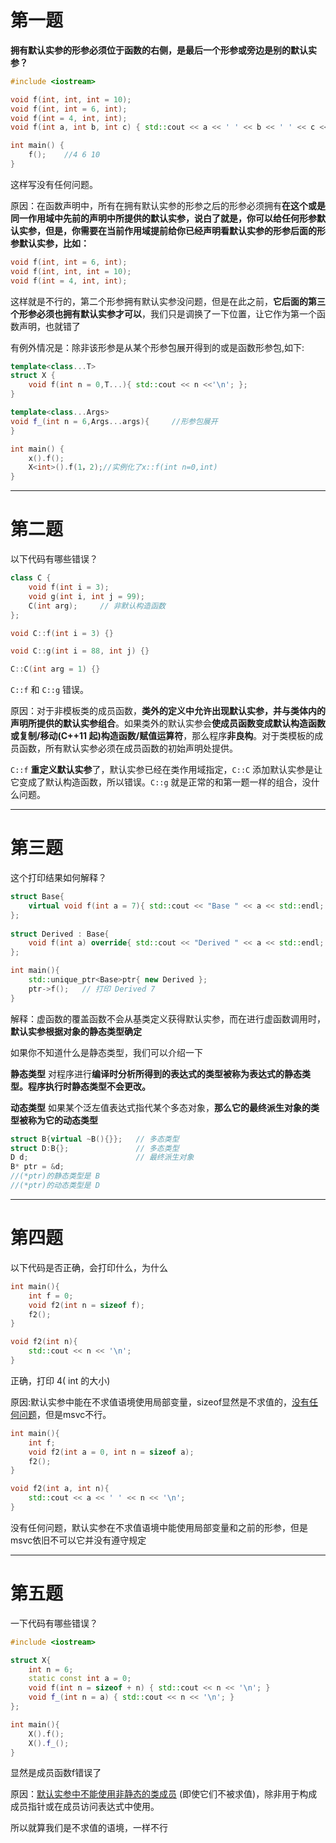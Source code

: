 # 第一题
**拥有默认实参的形参必须位于函数的右侧，是最后一个形参或旁边是别的默认实参？**
```cpp
#include <iostream>

void f(int, int, int = 10);
void f(int, int = 6, int);
void f(int = 4, int, int);
void f(int a, int b, int c) { std::cout << a << ' ' << b << ' ' << c << '\n'; }

int main() {
    f();    //4 6 10
}
```
这样写没有任何问题。  

原因：在函数声明中，所有在拥有默认实参的形参之后的形参必须拥有**在这个或是同一作用域中先前的声明中所提供的默认实参，说白了就是，你可以给任何形参默认实参，但是，你需要在当前作用域提前给你已经声明看默认实参的形参后面的形参默认实参，比如：**
```cpp
void f(int, int = 6, int);
void f(int, int, int = 10);
void f(int = 4, int, int);
```
这样就是不行的，第二个形参拥有默认实参没问题，但是在此之前，**它后面的第三个形参必须也拥有默认实参才可以**，我们只是调换了一下位置，让它作为第一个函数声明，也就错了

有例外情况是：除非该形参是从某个形参包展开得到的或是函数形参包,如下:
```cpp
template<class...T>
struct X {
    void f(int n = 0,T...){ std::cout << n <<'\n'; };
}

template<class...Args>
void f_(int n = 6,Args...args){     //形参包展开
}

int main() {
    x().f();
    X<int>().f(1，2);//实例化了x::f(int n=0,int)
}
```
---
# 第二题
以下代码有哪些错误？
```cpp
class C {
    void f(int i = 3);
    void g(int i, int j = 99);
    C(int arg);     // 非默认构造函数
};

void C::f(int i = 3) {}

void C::g(int i = 88, int j) {}

C::C(int arg = 1) {}
```
```C::f``` 和 ```C::g``` 错误。  

原因：对于非模板类的成员函数，**类外的定义中允许出现默认实参，并与类体内的声明所提供的默认实参组合**。如果类外的默认实参会**使成员函数变成默认构造函数或复制/移动(C++11 起)构造函数/赋值运算符**，那么程序**非良构**。对于类模板的成员函数，所有默认实参必须在成员函数的初始声明处提供。

```C::f``` **重定义默认实参**了，默认实参已经在类作用域指定，```C::C``` 添加默认实参是让它变成了默认构造函数，所以错误。```C::g``` 就是正常的和第一题一样的组合，没什么问题。

---
# 第三题
这个打印结果如何解释？
```cpp
struct Base{
    virtual void f(int a = 7){ std::cout << "Base " << a << std::endl; }
};
   
struct Derived : Base{
    void f(int a) override{ std::cout << "Derived " << a << std::endl; }
};

int main(){
    std::unique_ptr<Base>ptr{ new Derived };
    ptr->f();   // 打印 Derived 7
}
```
解释：虚函数的覆盖函数不会从基类定义获得默认实参，而在进行虚函数调用时，**默认实参根据对象的静态类型确定**

如果你不知道什么是静态类型，我们可以介绍一下

**静态类型**
对程序进行**编译时分析所得到的表达式的类型被称为表达式的静态类型。程序执行时静态类型不会更改。**

**动态类型**
如果某个泛左值表达式指代某个多态对象，**那么它的最终派生对象的类型被称为它的动态类型**
```cpp
struct B{virtual ~B(){}};   // 多态类型
struct D:B{};               // 多态类型
D d;                        // 最终派生对象
B* ptr = &d;                
//(*ptr)的静态类型是 B
//(*ptr)的动态类型是 D
```

---
# 第四题
以下代码是否正确，会打印什么，为什么
```cpp
int main(){
    int f = 0;
    void f2(int n = sizeof f);
    f2();
}

void f2(int n){
    std::cout << n << '\n';
}
```
正确，打印 4( int 的大小)  

原因:默认实参中能在不求值语境使用局部变量，sizeof显然是不求值的，[没有任何问题](https://godbolt.org/z/sGeWGv6er)，但是msvc不行。
```cpp
int main(){
    int f;
    void f2(int a = 0, int n = sizeof a);
    f2();
}

void f2(int a, int n){
    std::cout << a << ' ' << n << '\n';
}
```
没有任何问题，默认实参在不求值语境中能使用局部变量和之前的形参，但是msvc依旧不可以它并没有遵守规定

---
# 第五题
一下代码有哪些错误？
```cpp
#include <iostream>

struct X{
    int n = 6;
    static const int a = 0;
    void f(int n = sizeof + n) { std::cout << n << '\n'; }
    void f_(int n = a) { std::cout << n << '\n'; }
};

int main(){
    X().f();
    X().f_();
}
```
显然是成员函数f错误了

原因：[默认实参中不能使用非静态的类成员](https://zh.cppreference.com/w/cpp/language/default_arguments) (即使它们不被求值)，除非用于构成成员指针或在成员访问表达式中使用。

所以就算我们是不求值的语境，一样不行

